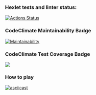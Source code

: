 ### Hexlet tests and linter status:
[![Actions Status](https://github.com/ya-makariy/java-project-lvl1/workflows/hexlet-check/badge.svg)](https://github.com/ya-makariy/java-project-lvl1/actions)

### CodeClimate Maintainability Badge
[![Maintainability](https://api.codeclimate.com/v1/badges/c5a301a07072a63be82c/maintainability)](https://codeclimate.com/github/ya-makariy/java-project-lvl1/maintainability)

### CodeClimate Test Coverage Badge
<a href="https://codeclimate.com/github/ya-makariy/java-project-lvl1/test_coverage"><img src="https://api.codeclimate.com/v1/badges/c5a301a07072a63be82c/test_coverage" /></a>

### How to play
[![asciicast](https://asciinema.org/a/BAh5tV4rUG1WbHr1i1f631s5R.png)](https://asciinema.org/a/BAh5tV4rUG1WbHr1i1f631s5R)
